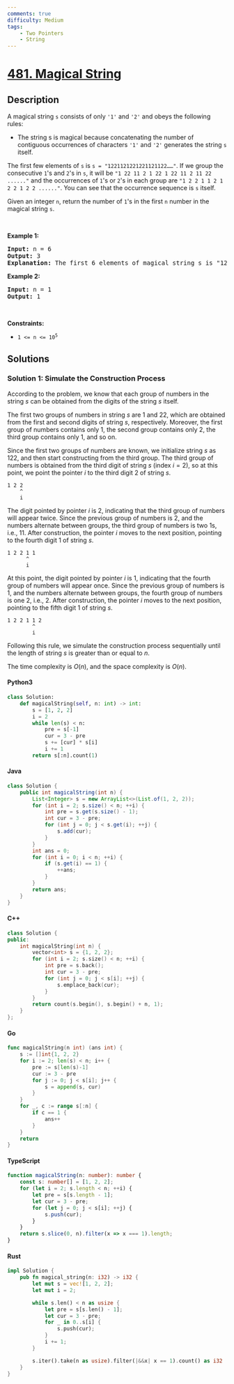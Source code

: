 ```yaml
---
comments: true
difficulty: Medium
tags:
    - Two Pointers
    - String
---
```


<!-- problem:start -->

# [481. Magical String](https://leetcode.com/problems/magical-string)

## Description

<!-- description:start -->

<p>A magical string <code>s</code> consists of only <code>&#39;1&#39;</code> and <code>&#39;2&#39;</code> and obeys the following rules:</p>

<ul>
	<li>The string s is magical because concatenating the number of contiguous occurrences of characters <code>&#39;1&#39;</code> and <code>&#39;2&#39;</code> generates the string <code>s</code> itself.</li>
</ul>

<p>The first few elements of <code>s</code> is <code>s = &quot;1221121221221121122&hellip;&hellip;&quot;</code>. If we group the consecutive <code>1</code>&#39;s and <code>2</code>&#39;s in <code>s</code>, it will be <code>&quot;1 22 11 2 1 22 1 22 11 2 11 22 ......&quot;</code> and the occurrences of <code>1</code>&#39;s or <code>2</code>&#39;s in each group are <code>&quot;1 2 2 1 1 2 1 2 2 1 2 2 ......&quot;</code>. You can see that the occurrence sequence is <code>s</code> itself.</p>

<p>Given an integer <code>n</code>, return the number of <code>1</code>&#39;s in the first <code>n</code> number in the magical string <code>s</code>.</p>

<p>&nbsp;</p>
<p><strong class="example">Example 1:</strong></p>

<pre>
<strong>Input:</strong> n = 6
<strong>Output:</strong> 3
<strong>Explanation:</strong> The first 6 elements of magical string s is &quot;122112&quot; and it contains three 1&#39;s, so return 3.
</pre>

<p><strong class="example">Example 2:</strong></p>

<pre>
<strong>Input:</strong> n = 1
<strong>Output:</strong> 1
</pre>

<p>&nbsp;</p>
<p><strong>Constraints:</strong></p>

<ul>
	<li><code>1 &lt;= n &lt;= 10<sup>5</sup></code></li>
</ul>

<!-- description:end -->

## Solutions

<!-- solution:start -->

### Solution 1: Simulate the Construction Process

According to the problem, we know that each group of numbers in the string $s$ can be obtained from the digits of the string $s$ itself.

The first two groups of numbers in string $s$ are $1$ and $22$, which are obtained from the first and second digits of string $s$, respectively. Moreover, the first group of numbers contains only $1$, the second group contains only $2$, the third group contains only $1$, and so on.

Since the first two groups of numbers are known, we initialize string $s$ as $122$, and then start constructing from the third group. The third group of numbers is obtained from the third digit of string $s$ (index $i=2$), so at this point, we point the pointer $i$ to the third digit $2$ of string $s$.

```
1 2 2
    ^
    i
```

The digit pointed by pointer $i$ is $2$, indicating that the third group of numbers will appear twice. Since the previous group of numbers is $2$, and the numbers alternate between groups, the third group of numbers is two $1$s, i.e., $11$. After construction, the pointer $i$ moves to the next position, pointing to the fourth digit $1$ of string $s$.

```
1 2 2 1 1
      ^
      i
```

At this point, the digit pointed by pointer $i$ is $1$, indicating that the fourth group of numbers will appear once. Since the previous group of numbers is $1$, and the numbers alternate between groups, the fourth group of numbers is one $2$, i.e., $2$. After construction, the pointer $i$ moves to the next position, pointing to the fifth digit $1$ of string $s$.

```
1 2 2 1 1 2
        ^
        i
```

Following this rule, we simulate the construction process sequentially until the length of string $s$ is greater than or equal to $n$.

The time complexity is $O(n)$, and the space complexity is $O(n)$.

<!-- tabs:start -->

#### Python3

```python
class Solution:
    def magicalString(self, n: int) -> int:
        s = [1, 2, 2]
        i = 2
        while len(s) < n:
            pre = s[-1]
            cur = 3 - pre
            s += [cur] * s[i]
            i += 1
        return s[:n].count(1)
```

#### Java

```java
class Solution {
    public int magicalString(int n) {
        List<Integer> s = new ArrayList<>(List.of(1, 2, 2));
        for (int i = 2; s.size() < n; ++i) {
            int pre = s.get(s.size() - 1);
            int cur = 3 - pre;
            for (int j = 0; j < s.get(i); ++j) {
                s.add(cur);
            }
        }
        int ans = 0;
        for (int i = 0; i < n; ++i) {
            if (s.get(i) == 1) {
                ++ans;
            }
        }
        return ans;
    }
}
```

#### C++

```cpp
class Solution {
public:
    int magicalString(int n) {
        vector<int> s = {1, 2, 2};
        for (int i = 2; s.size() < n; ++i) {
            int pre = s.back();
            int cur = 3 - pre;
            for (int j = 0; j < s[i]; ++j) {
                s.emplace_back(cur);
            }
        }
        return count(s.begin(), s.begin() + n, 1);
    }
};
```

#### Go

```go
func magicalString(n int) (ans int) {
	s := []int{1, 2, 2}
	for i := 2; len(s) < n; i++ {
		pre := s[len(s)-1]
		cur := 3 - pre
		for j := 0; j < s[i]; j++ {
			s = append(s, cur)
		}
	}
	for _, c := range s[:n] {
		if c == 1 {
			ans++
		}
	}
	return
}
```

#### TypeScript

```ts
function magicalString(n: number): number {
    const s: number[] = [1, 2, 2];
    for (let i = 2; s.length < n; ++i) {
        let pre = s[s.length - 1];
        let cur = 3 - pre;
        for (let j = 0; j < s[i]; ++j) {
            s.push(cur);
        }
    }
    return s.slice(0, n).filter(x => x === 1).length;
}
```

#### Rust

```rust
impl Solution {
    pub fn magical_string(n: i32) -> i32 {
        let mut s = vec![1, 2, 2];
        let mut i = 2;

        while s.len() < n as usize {
            let pre = s[s.len() - 1];
            let cur = 3 - pre;
            for _ in 0..s[i] {
                s.push(cur);
            }
            i += 1;
        }

        s.iter().take(n as usize).filter(|&&x| x == 1).count() as i32
    }
}
```

<!-- tabs:end -->

<!-- solution:end -->

<!-- problem:end -->
